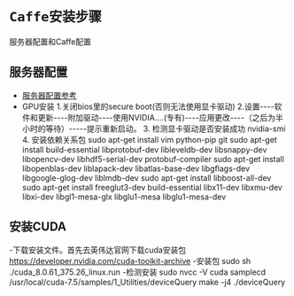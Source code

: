# `Caffe安装步骤`

服务器配置和Caffe配置
## 服务器配置

 - [服务器配置参考](https://www.cnblogs.com/banju/p/7918895.html) 
 - GPU安装
    1.关闭bios里的secure boot(否则无法使用显卡驱动)
    2.设置----软件和更新----附加驱动----使用NVIDIA....(专有)----应用更改----（之后为半小时的等待）-----提示重新启动。
    3. 检测显卡驱动是否安装成功 nvidia-smi
    4. 安装依赖关系包
 		sudo apt-get install vim python-pip git
        sudo apt-get install build-essential libprotobuf-dev libleveldb-dev libsnappy-dev libopencv-dev libhdf5-serial-dev protobuf-compiler
        sudo apt-get install libopenblas-dev liblapack-dev libatlas-base-dev libgflags-dev libgoogle-glog-dev liblmdb-dev
        sudo apt-get install libboost-all-dev
        sudo apt-get install freeglut3-dev build-essential libx11-dev libxmu-dev libxi-dev libgl1-mesa-glx libglu1-mesa libglu1-mesa-dev

## 安装CUDA
 -下载安装文件。首先去英伟达官网下载cuda安装包
 	https://developer.nvidia.com/cuda-toolkit-archive
-安装包
	sudo sh ./cuda_8.0.61_375.26_linux.run
-检测安装
	sudo nvcc -V
	cuda samplecd /usr/local/cuda-7.5/samples/1_Utilities/deviceQuery
	make -j4
	./deviceQuery
	